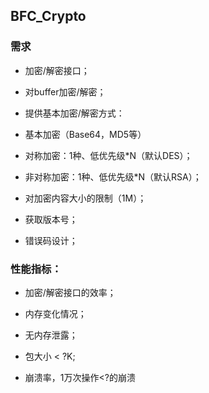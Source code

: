
## BFC_Crypto
 
### 需求

- 加密/解密接口；

- 对buffer加密/解密；

- 提供基本加密/解密方式：

- 基本加密（Base64，MD5等）

- 对称加密：1种、低优先级*N（默认DES）；

- 非对称加密：1种、低优先级*N（默认RSA）；

- 对加密内容大小的限制（1M）；

- 获取版本号；

- 错误码设计；


### 性能指标：

- 加密/解密接口的效率；

- 内存变化情况；
	
- 无内存泄露；

- 包大小 < ?K;

- 崩溃率，1万次操作<?的崩溃

	
		


